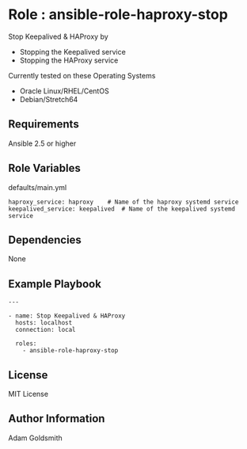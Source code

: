 Role : ansible-role-haproxy-stop
================================

Stop Keepalived & HAProxy by
* Stopping the Keepalived service
* Stopping the HAProxy service

Currently tested on these Operating Systems
* Oracle Linux/RHEL/CentOS
* Debian/Stretch64

Requirements
------------

Ansible 2.5 or higher

Role Variables
--------------

defaults/main.yml
```
haproxy_service: haproxy	# Name of the haproxy systemd service
keepalived_service: keepalived	# Name of the keepalived systemd service
```

Dependencies
------------

None

Example Playbook
----------------

```
---

- name: Stop Keepalived & HAProxy
  hosts: localhost
  connection: local

  roles:
    - ansible-role-haproxy-stop
```

License
-------

MIT License

Author Information
------------------

Adam Goldsmith

